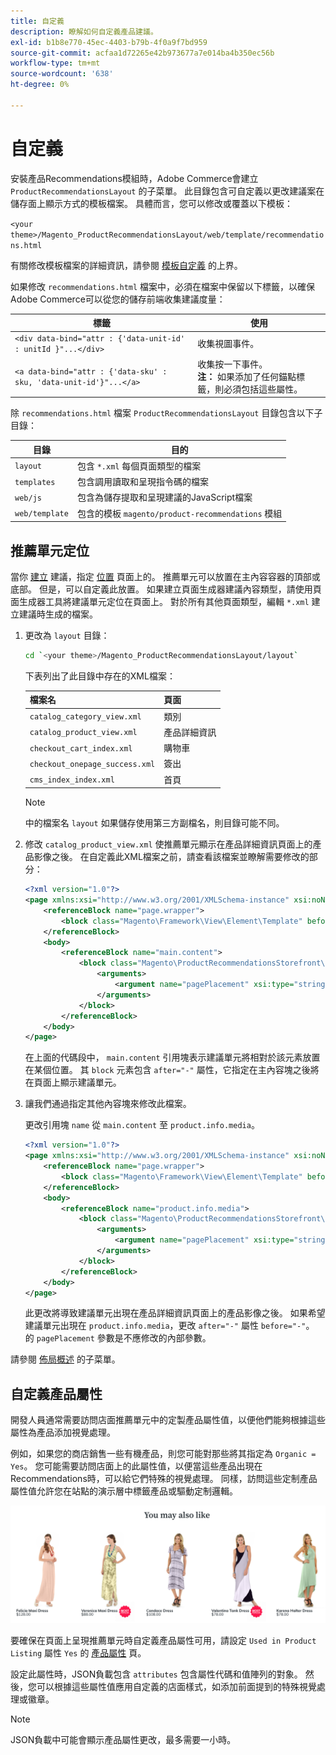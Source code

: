 ```yaml
---
title: 自定義
description: 瞭解如何自定義產品建議。
exl-id: b1b8e770-45ec-4403-b79b-4f0a9f7bd959
source-git-commit: acfaa1d72265e42b973677a7e014ba4b350ec56b
workflow-type: tm+mt
source-wordcount: '638'
ht-degree: 0%

---
```


# 自定義

安裝產品Recommendations模組時，Adobe Commerce會建立 `ProductRecommendationsLayout` 的子菜單。 此目錄包含可自定義以更改建議案在儲存面上顯示方式的模板檔案。 具體而言，您可以修改或覆蓋以下模板：

`<your theme>/Magento_ProductRecommendationsLayout/web/template/recommendations.html`

有關修改模板檔案的詳細資訊，請參閱 [模板自定義](https://developer.adobe.com/commerce/frontend-core/guide/templates/walkthrough/) 的上界。

如果修改 `recommendations.html` 檔案中，必須在檔案中保留以下標籤，以確保Adobe Commerce可以從您的儲存前端收集建議度量：

| 標籤 | 使用 |
|---|---|
| `<div data-bind="attr : {'data-unit-id' : unitId }"...</div>` | 收集視圖事件。 |
| `<a data-bind="attr : {'data-sku' : sku, 'data-unit-id'}"...</a>` | 收集按一下事件。 <br/>**注：** 如果添加了任何錨點標籤，則必須包括這些屬性。 |

除 `recommendations.html` 檔案 `ProductRecommendationsLayout` 目錄包含以下子目錄：

| 目錄 | 目的 |
|---|---|
| `layout` | 包含 `*.xml` 每個頁面類型的檔案 |
| `templates` | 包含調用讀取和呈現指令碼的檔案 |
| `web/js` | 包含為儲存提取和呈現建議的JavaScript檔案 |
| `web/template` | 包含的模板 `magento/product-recommendations` 模組 |

## 推薦單元定位

當你 [建立](create.md) 建議，指定 [位置](placement.md) 頁面上的。 推薦單元可以放置在主內容容器的頂部或底部。 但是，可以自定義此放置。 如果建立頁面生成器建議內容類型，請使用頁面生成器工具將建議單元定位在頁面上。 對於所有其他頁面類型，編輯 `*.xml` 建立建議時生成的檔案。

1. 更改為 `layout` 目錄：

   ```bash
   cd `<your theme>/Magento_ProductRecommendationsLayout/layout`
   ```

   下表列出了此目錄中存在的XML檔案：

   | 檔案名 | 頁面 |
   |---|---|
   | `catalog_category_view.xml` | 類別 |
   | `catalog_product_view.xml` | 產品詳細資訊 |
   | `checkout_cart_index.xml` | 購物車 |
   | `checkout_onepage_success.xml` | 簽出 |
   | `cms_index_index.xml` | 首頁 |

   >[!NOTE]
   >
   >中的檔案名 `layout` 如果儲存使用第三方副檔名，則目錄可能不同。

1. 修改 `catalog_product_view.xml` 使推薦單元顯示在產品詳細資訊頁面上的產品影像之後。 在自定義此XML檔案之前，請查看該檔案並瞭解需要修改的部分：

   ```xml
   <?xml version="1.0"?>
   <page xmlns:xsi="http://www.w3.org/2001/XMLSchema-instance" xsi:noNamespaceSchemaLocation="urn:magento:framework:View/Layout/etc/page_configuration.xsd">
       <referenceBlock name="page.wrapper">
           <block class="Magento\Framework\View\Element\Template" before="-" name="product_recommendations_fetcher" template="Magento_ProductRecommendationsStorefront::fetcher.phtml" />
       </referenceBlock>
       <body>
           <referenceBlock name="main.content">
               <block class="Magento\ProductRecommendationsStorefront\Block\Renderer" after="-" name="product_recommendations_product_below_content" template="Magento_ProductRecommendationsStorefront::renderer.phtml">
                   <arguments>
                       <argument name="pagePlacement" xsi:type="string">below-main-content</argument>
                   </arguments>
               </block>
           </referenceBlock>
       </body>
   </page>
   ```

   在上面的代碼段中， `main.content` 引用塊表示建議單元將相對於該元素放置在某個位置。 其 `block` 元素包含 `after="-"` 屬性，它指定在主內容塊之後將在頁面上顯示建議單元。

1. 讓我們通過指定其他內容塊來修改此檔案。

   更改引用塊 `name` 從 `main.content` 至 `product.info.media`。

   ```xml
   <?xml version="1.0"?>
   <page xmlns:xsi="http://www.w3.org/2001/XMLSchema-instance" xsi:noNamespaceSchemaLocation="urn:magento:framework:View/Layout/etc/page_configuration.xsd">
       <referenceBlock name="page.wrapper">
           <block class="Magento\Framework\View\Element\Template" before="-" name="product_recommendations_fetcher" template="Magento_ProductRecommendationsStorefront::fetcher.phtml" />
       </referenceBlock>
       <body>
           <referenceBlock name="product.info.media">
               <block class="Magento\ProductRecommendationsStorefront\Block\Renderer" after="-" name="product_recommendations_product_below_content" template="Magento_ProductRecommendationsStorefront::renderer.phtml">
                   <arguments>
                       <argument name="pagePlacement" xsi:type="string">below-main-content</argument>
                   </arguments>
               </block>
           </referenceBlock>
       </body>
   </page>
   ```

   此更改將導致建議單元出現在產品詳細資訊頁面上的產品影像之後。 如果希望建議單元出現在 `product.info.media`，更改 `after="-"` 屬性 `before="-"`。 的 `pagePlacement` 參數是不應修改的內部參數。

請參閱 [佈局概述](https://developer.adobe.com/commerce/frontend-core/guide/layouts/) 的子菜單。

## 自定義產品屬性

開發人員通常需要訪問店面推薦單元中的定製產品屬性值，以便他們能夠根據這些屬性為產品添加視覺處理。

例如，如果您的商店銷售一些有機產品，則您可能對那些將其指定為 `Organic = Yes`。 您可能需要訪問店面上的此屬性值，以便當這些產品出現在Recommendations時，可以給它們特殊的視覺處理。 同樣，訪問這些定制產品屬性值允許您在站點的演示層中標籤產品或驅動定制邏輯。

![添加徽章](assets/unit-custom.png)

要確保在頁面上呈現推薦單元時自定義產品屬性可用，請設定 `Used in Product Listing` 屬性 `Yes` 的 [產品屬性](https://experienceleague.adobe.com/docs/commerce-admin/catalog/product-attributes/create/attribute-product-create.html) 頁。

設定此屬性時，JSON負載包含 `attributes` 包含屬性代碼和值陣列的對象。 然後，您可以根據這些屬性值應用自定義的店面樣式，如添加前面提到的特殊視覺處理或徽章。

>[!NOTE]
>
>JSON負載中可能會顯示產品屬性更改，最多需要一小時。
